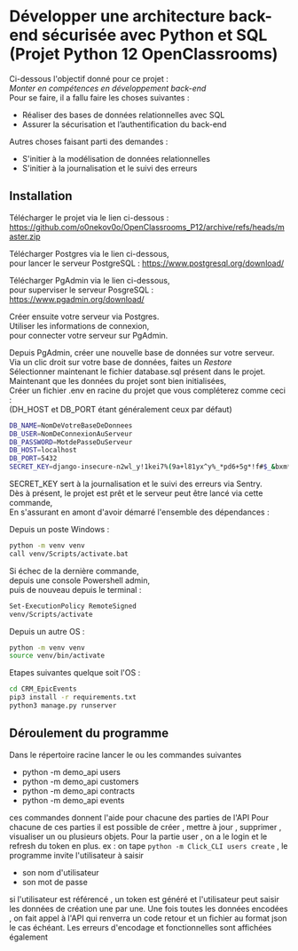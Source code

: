 
# Développer une architecture back-end sécurisée avec Python et SQL (Projet Python 12 OpenClassrooms)

Ci-dessous l'objectif donné pour ce projet :\
*Monter en compétences en développement back-end*\
Pour se faire, il a fallu faire les choses suivantes :

- Réaliser des bases de données relationnelles avec SQL
- Assurer la sécurisation et l’authentification du back-end

Autres choses faisant parti des demandes :
- S'initier à la modélisation de données relationnelles
- S'initier à la journalisation et le suivi des erreurs

## Installation

Télécharger le projet via le lien ci-dessous :\
https://github.com/o0nekov0o/OpenClassrooms_P12/archive/refs/heads/master.zip

Télécharger Postgres via le lien ci-dessous,\
pour lancer le serveur PostgreSQL :
https://www.postgresql.org/download/

Télécharger PgAdmin via le lien ci-dessous,\
pour superviser le serveur PosgreSQL :
https://www.pgadmin.org/download/

Créer ensuite votre serveur via Postgres.\
Utiliser les informations de connexion,\
pour connecter votre serveur sur PgAdmin.

Depuis PgAdmin, créer une nouvelle base de données sur votre serveur.\
Via un clic droit sur votre base de données, faites un *Restore*\
Sélectionner maintenant le fichier database.sql présent dans le projet.\
Maintenant que les données du projet sont bien initialisées,\
Créer un fichier .env en racine du projet que vous compléterez comme ceci :\
(DH_HOST et DB_PORT étant généralement ceux par défaut)

```bash
DB_NAME=NomDeVotreBaseDeDonnees
DB_USER=NomDeConnexionAuServeur
DB_PASSWORD=MotdePasseDuServeur
DB_HOST=localhost
DB_PORT=5432
SECRET_KEY=django-insecure-n2wl_y!1kei7%(9a+l81yx^y%_*pd6+5g*!f#$_&bxm*6@hvpd
```

SECRET_KEY sert à la journalisation et le suivi des erreurs via Sentry.\
Dès à présent, le projet est prêt et le serveur peut être lancé via cette commande,\
En s'assurant en amont d'avoir démarré l'ensemble des dépendances :

Depuis un poste Windows :
```bash
python -m venv venv
call venv/Scripts/activate.bat
```
Si échec de la dernière commande,\
depuis une console Powershell admin,\
puis de nouveau depuis le terminal :
```bash
Set-ExecutionPolicy RemoteSigned
venv/Scripts/activate
```
Depuis un autre OS :
```bash
python -m venv venv
source venv/bin/activate
```
Etapes suivantes quelque soit l'OS :
```bash
cd CRM_EpicEvents
pip3 install -r requirements.txt
python3 manage.py runserver
```

## Déroulement du programme

Dans le répertoire racine lancer le ou les commandes suivantes

- python -m demo_api users
- python -m demo_api customers
- python -m demo_api contracts
- python -m demo_api events

ces commandes donnent l'aide pour chacune des parties de l'API
Pour chacune de ces parties il est possible de créer , mettre à jour , supprimer , visualiser un ou plusieurs
objets.
Pour la partie user , on a le login et le refresh du token en plus.
ex : on tape `python -m Click_CLI users create` , le programme invite l'utilisateur à saisir

- son nom d'utilisateur
- son mot de passe

si l'utilisateur est référencé , un token est généré et l'utilisateur peut saisir les données de création une par une.
Une fois toutes les données encodées , on fait appel à l'API qui renverra un code retour et un fichier au format
json le cas échéant.
Les erreurs d'encodage et fonctionnelles sont affichées également
